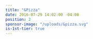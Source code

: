 ```yaml
---
title: "&Pizza"
date: 2016-07-29 14:02:00 -04:00
position: 2
sponsor-image: "/uploads/&pizza.svg"
is-1st-tier: true
---
```


